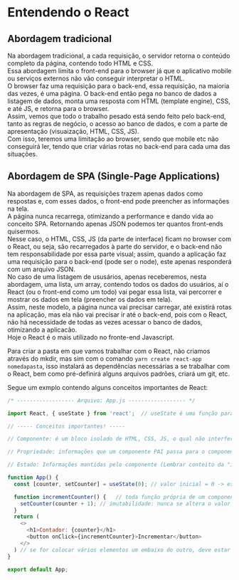 # Entendendo o React

## Abordagem tradicional
Na abordagem tradicional, a cada requisição, o servidor retorna o conteúdo completo da página, contendo todo HTML e CSS.<br>
Essa abordagem limita o front-end para o browser já que o aplicativo mobile ou serviços externos não vão conseguir interpretar o HTML.<br>
O browser faz uma requisição para o back-end, essa requisição, na maioria das vezes, é uma página. O back-end então pega no banco de dados a listagem de dados, monta uma resposta com HTML (template engine), CSS, e até JS, e retorna para o browser.<br>
Assim, vemos que todo o trabalho pesado está sendo feito pelo back-end, tanto as regras de negócio, o acesso ao banco de dados, e com a parte de apresentação (visuaização, HTML, CSS, JS).<br>
Com isso, teremos uma limitação ao browser, sendo que mobile etc não conseguirá ler, tendo que criar várias rotas no back-end para cada uma das situações.<br>

## Abordagem de SPA (Single-Page Applications)
Na abordagem de SPA, as requisições trazem apenas dados como respostas e, com esses dados, o front-end pode preencher as informações na tela.<br>
A página nunca recarrega, otimizando a performance e dando vida ao conceito SPA. Retornando apenas JSON podemos ter quantos front-ends quisermos.<br>
Nesse caso, o HTML, CSS, JS (da parte de interface) ficam no browser com o React, ou seja, são recarregados à parte do servidor, e o back-end não tem responsabilidade por essa parte visual; assim, quando a aplicação faz uma requisição para o back-end (pode ser o node), este apenas responderá com um arquivo JSON.<br>
No caso de uma listagem de ususários, apenas receberemos, nesta abordagem, uma lista, um array, contendo todos os dados do usuários, aí o React (ou o front-end como um todo) vai pegar essa lista, vai percorrer e mostrar os dados em tela (preencher os dados em tela).<br>
Assim, neste modelo, a página nunca vai precisar carregar, até existirá rotas na aplicação, mas ela não vai precisar ir até o back-end, pois com o React, não há necessidade de todas as vezes acessar o banco de dados, otimizando a aplicacão.<br>
Hoje o React é o mais utilizado no fronte-end Javascript.
<br>

Para criar a pasta em que vamos trabalhar com o React, não criamos através do mkdir, mas sim com o comando `yarn create react-app nomedapasta`, isso instalará as dependências necessárias a se trabalhar com o React, bem como pré-definirá alguns arquivos padrões, criará um git, etc.
<br>

Segue um exmplo contendo alguns conceitos importantes de React:

```javascript
/* ------------------ Arquivo: App.js ------------------ */

import React, { useState } from 'react';  // useState é uma função para monitorar a alteração de variáveis, por padrão o react não faz isso

// ----- Conceitos importantes! -----

// Componente: é um bloco isolado de HTML, CSS, JS, o qual não interfere o restante da aplicação. É uma função que retorna algum conteúdo HTML/CS/JS(de interface) -> uma parte isolada que não afeta nas demais partes da aplicação (ex.: timeline do facebook é um componente, e não afeta nos demais componentes) Uma das regras do React é que se tenha apenas um componente por aquivo apenas.

// Propriedade: informações que um componente PAI passa para o componente FILHO; é um atributo HTML (header).

// Estado: Informações mantidas pelo componente (Lembrar conteito da "imutabilidade")

function App() {
  const [counter, setCounter] = useState(0); // valor inicial = 0 -> essa função retorna um vetor com dois elementos

  function incrementCounter() {   // toda função própria de um componente será criada dentro dele (nesse caso o componente é App)
    setCounter(counter + 1); // imutabilidade: nunca se altera o valor de algo, sempre que possível, usar uma função que dê essa opção de alterar
  }
  return (
    <> 
      <h1>Contador: {counter}</h1>
      <button onClick={incrementCounter}>Incrementar</button>
    </>
  ) // se for colocar vários elementos um embaixo do outro, deve estar encapsulado por algo, para não usara div (que pode interferir no style, podemos usar as tags vazias <> e o fechamento </>)
}

export default App;

```